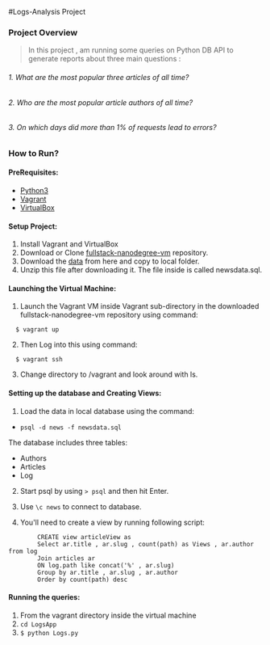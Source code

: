 #Logs-Analysis Project

### Project Overview
>  In this project , am running some queries on Python DB API to generate reports about three main questions :
  ###### 1. What are the most popular three articles of all time?
  ###### 2. Who are the most popular article authors of all time?
  ###### 3. On which days did more than 1% of requests lead to errors?

### How to Run?

#### PreRequisites:  
  * [Python3](https://www.python.org/)
  * [Vagrant](https://www.vagrantup.com/)
  * [VirtualBox](https://www.virtualbox.org/)

#### Setup Project:
  1. Install Vagrant and VirtualBox
  2. Download or Clone [fullstack-nanodegree-vm](https://github.com/udacity/fullstack-nanodegree-vm) repository.
  3. Download the [data](https://d17h27t6h515a5.cloudfront.net/topher/2016/August/57b5f748_newsdata/newsdata.zip) from here
     and copy to local folder.
  4. Unzip this file after downloading it. The file inside is called newsdata.sql.

#### Launching the Virtual Machine:
  1. Launch the Vagrant VM inside Vagrant sub-directory in the downloaded fullstack-nanodegree-vm repository using command:

  ```
    $ vagrant up
  ```
  2. Then Log into this using command:

  ```
    $ vagrant ssh
  ```
  3. Change directory to /vagrant and look around with ls.

#### Setting up the database and Creating Views:

  1. Load the data in local database using the command:

   - ```psql -d news -f newsdata.sql ```

  The database includes three tables:
  * Authors
  * Articles
  * Log

  2. Start psql by using ``` > psql ``` and then hit Enter.

  3. Use `\c news` to connect to database.

  4. You'll need to create a view by running following script:
  ```
          CREATE view articleView as
          Select ar.title , ar.slug , count(path) as Views , ar.author from log
          Join articles ar
          ON log.path like concat('%' , ar.slug)
          Group by ar.title , ar.slug , ar.author
          Order by count(path) desc
  ```

#### Running the queries:
  1. From the vagrant directory inside the virtual machine
  2. ``` cd LogsApp ```
  3. ``` $ python Logs.py ```
